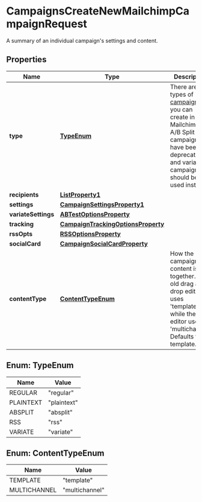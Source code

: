 

# CampaignsCreateNewMailchimpCampaignRequest

A summary of an individual campaign's settings and content.

## Properties

| Name | Type | Description | Notes |
|------------ | ------------- | ------------- | -------------|
|**type** | [**TypeEnum**](#TypeEnum) | There are four types of [campaigns](https://mailchimp.com/help/getting-started-with-campaigns/) you can create in Mailchimp. A/B Split campaigns have been deprecated and variate campaigns should be used instead. |  |
|**recipients** | [**ListProperty1**](ListProperty1.md) |  |  [optional] |
|**settings** | [**CampaignSettingsProperty1**](CampaignSettingsProperty1.md) |  |  [optional] |
|**variateSettings** | [**ABTestOptionsProperty**](ABTestOptionsProperty.md) |  |  [optional] |
|**tracking** | [**CampaignTrackingOptionsProperty**](CampaignTrackingOptionsProperty.md) |  |  [optional] |
|**rssOpts** | [**RSSOptionsProperty**](RSSOptionsProperty.md) |  |  [optional] |
|**socialCard** | [**CampaignSocialCardProperty**](CampaignSocialCardProperty.md) |  |  [optional] |
|**contentType** | [**ContentTypeEnum**](#ContentTypeEnum) | How the campaign&#39;s content is put together. The old drag and drop editor uses &#39;template&#39; while the new editor uses &#39;multichannel&#39;. Defaults to template. |  [optional] |



## Enum: TypeEnum

| Name | Value |
|---- | -----|
| REGULAR | &quot;regular&quot; |
| PLAINTEXT | &quot;plaintext&quot; |
| ABSPLIT | &quot;absplit&quot; |
| RSS | &quot;rss&quot; |
| VARIATE | &quot;variate&quot; |



## Enum: ContentTypeEnum

| Name | Value |
|---- | -----|
| TEMPLATE | &quot;template&quot; |
| MULTICHANNEL | &quot;multichannel&quot; |



